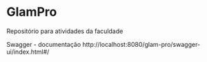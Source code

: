# GlamPro
Repositório para atividades da faculdade

Swagger - documentação
http://localhost:8080/glam-pro/swagger-ui/index.html#/


